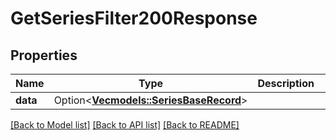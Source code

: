 # GetSeriesFilter200Response

## Properties

Name | Type | Description | Notes
------------ | ------------- | ------------- | -------------
**data** | Option<[**Vec<models::SeriesBaseRecord>**](SeriesBaseRecord.md)> |  | [optional]

[[Back to Model list]](../README.md#documentation-for-models) [[Back to API list]](../README.md#documentation-for-api-endpoints) [[Back to README]](../README.md)


